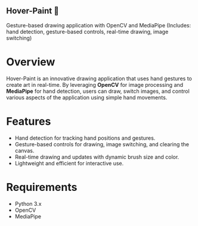 ## Hover-Paint 🎨
Gesture-based drawing application with OpenCV and MediaPipe (Includes: hand detection, gesture-based controls, real-time drawing, image switching)

# Overview
Hover-Paint is an innovative drawing application that uses hand gestures to create art in real-time. By leveraging **OpenCV** for image processing and **MediaPipe** for hand detection, users can draw, switch images, and control various aspects of the application using simple hand movements.

# Features
- Hand detection for tracking hand positions and gestures.
- Gesture-based controls for drawing, image switching, and clearing the canvas.
- Real-time drawing and updates with dynamic brush size and color.
- Lightweight and efficient for interactive use.

# Requirements
- Python 3.x
- OpenCV
- MediaPipe

